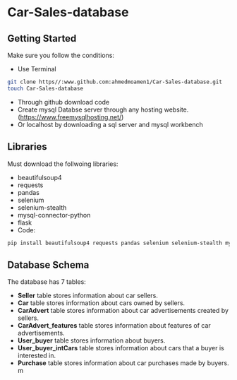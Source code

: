 # Car-Sales-database

## Getting Started
Make sure you follow the conditions:

- Use Terminal
```bash
git clone https//:www.github.com:ahmedmoamen1/Car-Sales-database.git
touch Car-Sales-database
```
- Through github download code
- Create mysql Databse server through any hosting website.(https://www.freemysqlhosting.net/)
- Or localhost by downloading a sql server and mysql workbench

## Libraries
Must download the follwoing libraries:
- beautifulsoup4 
- requests 
- pandas 
- selenium 
- selenium-stealth 
- mysql-connector-python 
- flask
- Code:
```bash
pip install beautifulsoup4 requests pandas selenium selenium-stealth mysql-connector-python flask
```

## Database Schema

The database has 7 tables:

- **Seller** table stores information about car sellers.
- **Car** table stores information about cars owned by sellers.
- **CarAdvert** table stores information about car advertisements created by sellers.
- **CarAdvert_features** table stores information about features of car advertisements.
- **User_buyer** table stores information about buyers.
- **User_buyer_intCars** table stores information about cars that a buyer is interested in.
- **Purchase** table stores information about car purchases made by buyers.
m
